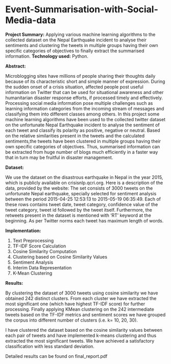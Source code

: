 # Event-Summarisation-with-Social-Media-data

**Project Summary:**
Applying various machine learning algorithms to the collected dataset on the Nepal Earthquake incident to analyse their sentiments and clustering the tweets in multiple groups having their own specific categories of objectives to finally extract the summarised information.
**Technology used:** Python.

**Abstract:**

Microblogging sites have millions of people sharing their thoughts daily because of its characteristic short and simple manner of expression. During the sudden onset of a crisis situation, affected people post useful information on Twitter that can be used for situational awareness and other humanitarian disaster response efforts, if processed timely and effectively. Processing social media information pose multiple challenges such as learning information categories from the incoming stream of messages and classifying them into different classes among others. In this project some machine learning algorithms have been used to the collected twitter dataset on the unfortunate Nepal Earthquake incident to analyse the sentiment of each tweet and classify its polarity as positive, negative or neutral. Based on the relative similarities present in the tweets and the calculated sentiments,the tweets have been clustered in multiple groups having their own specific categories of objectives. Thus, summarised information can be extracted from huge number of blogs much efficiently in a faster way that in turn may be fruitful in disaster management.

**Dataset:**

We use the dataset on the disastrous earthquake in Nepal in the year 2015, which is publicly available on crisisnlp.qcri.org. Here is a description of the data, provided by the website:
The set consists of 3000 tweets on the unfortunate Nepal earthquake, specially selected for sentiment analysis between the period 2015-04-25 12:53:13 to 2015-05-19 06:35:49. Each of these rows contains tweet date, tweet category, confidence value of the tweet category, tweet id followed by the tweet itself. Furthermore, the retweets present in the dataset is mentioned with ‘RT’ keyword at the beginning. As per Twitter norms each tweet has maximum length of words.

**Implementation:**

1. Text Preprocessing
2. TF-IDF Score Calculation
3. Cosine Similarity Computation
4. Clustering based on Cosine Similarity Values
5. Sentiment Analysis
6. Interim Data Representation
7. K-Mean Clustering

**Results:**

By clustering the dataset of 3000 tweets using cosine similarity we have obtained 242 distinct clusters. From each cluster we have extracted the most significant one (which have highest TF-IDF score) for further processing. Finally applying KMean clustering on the 242 intermediate tweets based on the TF-IDF metrics and sentiment scores we have grouped the corpus into different number of clusters (i.e. k= 10, 20, 30).

I have clustered the dataset based on the cosine similarity values between each pair of tweets and have implemented k-means clustering and thus extracted the most significant tweets. We have achieved a satisfactory classification with less standard deviation.

Detailed results can be found on final_report.pdf
